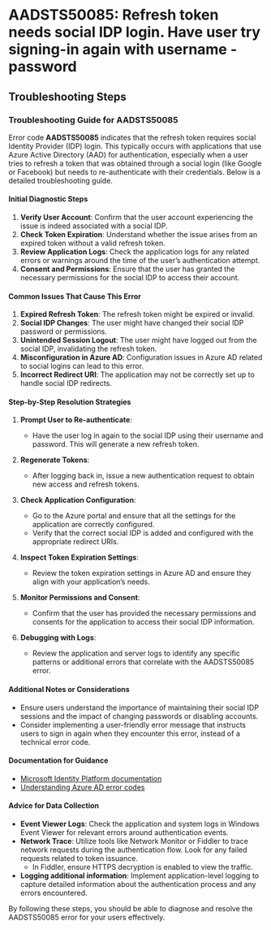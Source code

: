 
# AADSTS50085: Refresh token needs social IDP login. Have user try signing-in again with username -password


## Troubleshooting Steps
### Troubleshooting Guide for AADSTS50085

Error code **AADSTS50085** indicates that the refresh token requires social Identity Provider (IDP) login. This typically occurs with applications that use Azure Active Directory (AAD) for authentication, especially when a user tries to refresh a token that was obtained through a social login (like Google or Facebook) but needs to re-authenticate with their credentials. Below is a detailed troubleshooting guide.

#### Initial Diagnostic Steps
1. **Verify User Account**: Confirm that the user account experiencing the issue is indeed associated with a social IDP.
2. **Check Token Expiration**: Understand whether the issue arises from an expired token without a valid refresh token.
3. **Review Application Logs**: Check the application logs for any related errors or warnings around the time of the user’s authentication attempt.
4. **Consent and Permissions**: Ensure that the user has granted the necessary permissions for the social IDP to access their account.

#### Common Issues That Cause This Error
1. **Expired Refresh Token**: The refresh token might be expired or invalid.
2. **Social IDP Changes**: The user might have changed their social IDP password or permissions.
3. **Unintended Session Logout**: The user might have logged out from the social IDP, invalidating the refresh token.
4. **Misconfiguration in Azure AD**: Configuration issues in Azure AD related to social logins can lead to this error.
5. **Incorrect Redirect URI**: The application may not be correctly set up to handle social IDP redirects.

#### Step-by-Step Resolution Strategies
1. **Prompt User to Re-authenticate**: 
   - Have the user log in again to the social IDP using their username and password. This will generate a new refresh token.
  
2. **Regenerate Tokens**:
   - After logging back in, issue a new authentication request to obtain new access and refresh tokens.

3. **Check Application Configuration**: 
   - Go to the Azure portal and ensure that all the settings for the application are correctly configured.
   - Verify that the correct social IDP is added and configured with the appropriate redirect URIs.

4. **Inspect Token Expiration Settings**: 
   - Review the token expiration settings in Azure AD and ensure they align with your application’s needs. 

5. **Monitor Permissions and Consent**:
   - Confirm that the user has provided the necessary permissions and consents for the application to access their social IDP information.

6. **Debugging with Logs**:
   - Review the application and server logs to identify any specific patterns or additional errors that correlate with the AADSTS50085 error.

#### Additional Notes or Considerations
- Ensure users understand the importance of maintaining their social IDP sessions and the impact of changing passwords or disabling accounts.
- Consider implementing a user-friendly error message that instructs users to sign in again when they encounter this error, instead of a technical error code.

#### Documentation for Guidance
- [Microsoft Identity Platform documentation](https://docs.microsoft.com/en-us/azure/active-directory/develop/)
- [Understanding Azure AD error codes](https://learn.microsoft.com/en-us/azure/active-directory/develop/reference-aad-error-codes)

#### Advice for Data Collection
- **Event Viewer Logs**: Check the application and system logs in Windows Event Viewer for relevant errors around authentication events.
- **Network Trace**: Utilize tools like Network Monitor or Fiddler to trace network requests during the authentication flow. Look for any failed requests related to token issuance.
  - In Fiddler, ensure HTTPS decryption is enabled to view the traffic.
- **Logging additional information**: Implement application-level logging to capture detailed information about the authentication process and any errors encountered.

By following these steps, you should be able to diagnose and resolve the AADSTS50085 error for your users effectively.